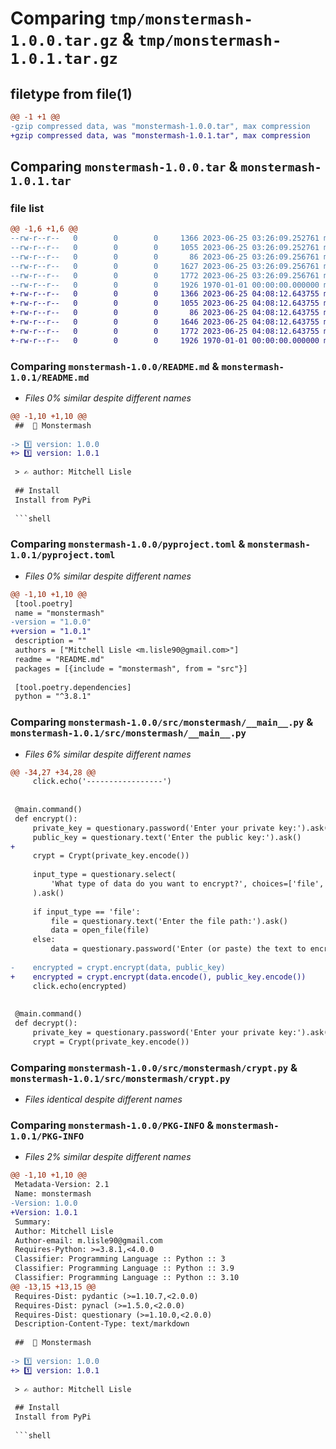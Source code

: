 # Comparing `tmp/monstermash-1.0.0.tar.gz` & `tmp/monstermash-1.0.1.tar.gz`

## filetype from file(1)

```diff
@@ -1 +1 @@
-gzip compressed data, was "monstermash-1.0.0.tar", max compression
+gzip compressed data, was "monstermash-1.0.1.tar", max compression
```

## Comparing `monstermash-1.0.0.tar` & `monstermash-1.0.1.tar`

### file list

```diff
@@ -1,6 +1,6 @@
--rw-r--r--   0        0        0     1366 2023-06-25 03:26:09.252761 monstermash-1.0.0/README.md
--rw-r--r--   0        0        0     1055 2023-06-25 03:26:09.252761 monstermash-1.0.0/pyproject.toml
--rw-r--r--   0        0        0       86 2023-06-25 03:26:09.256761 monstermash-1.0.0/src/monstermash/__init__.py
--rw-r--r--   0        0        0     1627 2023-06-25 03:26:09.256761 monstermash-1.0.0/src/monstermash/__main__.py
--rw-r--r--   0        0        0     1772 2023-06-25 03:26:09.256761 monstermash-1.0.0/src/monstermash/crypt.py
--rw-r--r--   0        0        0     1926 1970-01-01 00:00:00.000000 monstermash-1.0.0/PKG-INFO
+-rw-r--r--   0        0        0     1366 2023-06-25 04:08:12.643755 monstermash-1.0.1/README.md
+-rw-r--r--   0        0        0     1055 2023-06-25 04:08:12.643755 monstermash-1.0.1/pyproject.toml
+-rw-r--r--   0        0        0       86 2023-06-25 04:08:12.643755 monstermash-1.0.1/src/monstermash/__init__.py
+-rw-r--r--   0        0        0     1646 2023-06-25 04:08:12.643755 monstermash-1.0.1/src/monstermash/__main__.py
+-rw-r--r--   0        0        0     1772 2023-06-25 04:08:12.643755 monstermash-1.0.1/src/monstermash/crypt.py
+-rw-r--r--   0        0        0     1926 1970-01-01 00:00:00.000000 monstermash-1.0.1/PKG-INFO
```

### Comparing `monstermash-1.0.0/README.md` & `monstermash-1.0.1/README.md`

 * *Files 0% similar despite different names*

```diff
@@ -1,10 +1,10 @@
 ##  🧟 Monstermash
 
-> 1️⃣ version: 1.0.0
+> 1️⃣ version: 1.0.1
 
 > ✍️ author: Mitchell Lisle
 
 ## Install
 Install from PyPi
 
 ```shell
```

### Comparing `monstermash-1.0.0/pyproject.toml` & `monstermash-1.0.1/pyproject.toml`

 * *Files 0% similar despite different names*

```diff
@@ -1,10 +1,10 @@
 [tool.poetry]
 name = "monstermash"
-version = "1.0.0"
+version = "1.0.1"
 description = ""
 authors = ["Mitchell Lisle <m.lisle90@gmail.com>"]
 readme = "README.md"
 packages = [{include = "monstermash", from = "src"}]
 
 [tool.poetry.dependencies]
 python = "^3.8.1"
```

### Comparing `monstermash-1.0.0/src/monstermash/__main__.py` & `monstermash-1.0.1/src/monstermash/__main__.py`

 * *Files 6% similar despite different names*

```diff
@@ -34,27 +34,28 @@
     click.echo('-----------------')
 
 
 @main.command()
 def encrypt():
     private_key = questionary.password('Enter your private key:').ask()
     public_key = questionary.text('Enter the public key:').ask()
+
     crypt = Crypt(private_key.encode())
 
     input_type = questionary.select(
         'What type of data do you want to encrypt?', choices=['file', 'text']
     ).ask()
 
     if input_type == 'file':
         file = questionary.text('Enter the file path:').ask()
         data = open_file(file)
     else:
         data = questionary.password('Enter (or paste) the text to encrypt:').ask()
 
-    encrypted = crypt.encrypt(data, public_key)
+    encrypted = crypt.encrypt(data.encode(), public_key.encode())
     click.echo(encrypted)
 
 
 @main.command()
 def decrypt():
     private_key = questionary.password('Enter your private key:').ask()
     crypt = Crypt(private_key.encode())
```

### Comparing `monstermash-1.0.0/src/monstermash/crypt.py` & `monstermash-1.0.1/src/monstermash/crypt.py`

 * *Files identical despite different names*

### Comparing `monstermash-1.0.0/PKG-INFO` & `monstermash-1.0.1/PKG-INFO`

 * *Files 2% similar despite different names*

```diff
@@ -1,10 +1,10 @@
 Metadata-Version: 2.1
 Name: monstermash
-Version: 1.0.0
+Version: 1.0.1
 Summary: 
 Author: Mitchell Lisle
 Author-email: m.lisle90@gmail.com
 Requires-Python: >=3.8.1,<4.0.0
 Classifier: Programming Language :: Python :: 3
 Classifier: Programming Language :: Python :: 3.9
 Classifier: Programming Language :: Python :: 3.10
@@ -13,15 +13,15 @@
 Requires-Dist: pydantic (>=1.10.7,<2.0.0)
 Requires-Dist: pynacl (>=1.5.0,<2.0.0)
 Requires-Dist: questionary (>=1.10.0,<2.0.0)
 Description-Content-Type: text/markdown
 
 ##  🧟 Monstermash
 
-> 1️⃣ version: 1.0.0
+> 1️⃣ version: 1.0.1
 
 > ✍️ author: Mitchell Lisle
 
 ## Install
 Install from PyPi
 
 ```shell
```

